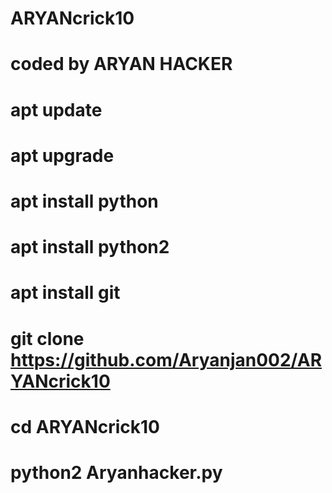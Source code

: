 # ARYANcrick10
# coded by ARYAN HACKER 
# apt update 
# apt upgrade 
# apt install python 
# apt install python2 
# apt install git 
# git clone https://github.com/Aryanjan002/ARYANcrick10
# cd ARYANcrick10
# python2 Aryanhacker.py
